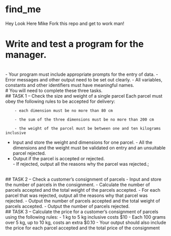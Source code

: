 # find_me
Hey Look Here Mike
Fork this repo and get to work man!

# Write and test a program for the manager.
<br>
- Your program must include appropriate prompts for the entry of data. 
- Error messages and other output need to be set out clearly. 
- All variables, constants and other identifiers must have meaningful names. 
<br>
# You will need to complete these three tasks. 
<br>
## TASK 1 
– Check the size and weight of a single parcel Each parcel must obey the following rules to be accepted for delivery:

		- each dimension must be no more than 80 cm

		- the sum of the three dimensions must be no more than 200 cm

		- the weight of the parcel must be between one and ten kilograms inclusive
- Input and store the weight and dimensions for one parcel. 
		- All the dimensions and the weight must be validated on entry and an unsuitable parcel rejected. 
- Output  if  the  parcel  is  accepted  or  rejected.  
		- If  rejected,  output  all  the  reasons  why  the  parcel  was  rejected.;
<br>
## TASK 2 
– Check a customer’s consignment of parcels
		 - Input and store the number of parcels in the consignment. 
		 - Calculate the number of parcels accepted and the total weight of the parcels accepted. 
		 - For each parcel that was rejected, output all the reasons why that parcel was rejected.
	 - Output the number of parcels accepted and the total weight of parcels accepted. 
	 - Output the number of parcels rejected.
<br>
## TASK 3 
– Calculate the price for a customer’s consignment of parcels using the following rules:
		 - 1 kg to 5 kg inclusive costs $10
		 - Each 100 grams over 5 kg, up to 10 kg, costs an extra $0.10
		 - Your output should also include the price for each parcel accepted and the total price of the consignment
